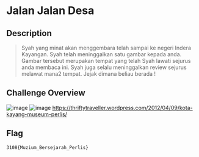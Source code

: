 # Jalan Jalan Desa
## Description
> Syah yang minat akan menggembara telah sampai ke negeri Indera Kayangan. Syah telah meninggalkan satu gambar kepada anda. Gambar tersebut merupakan tempat yang telah Syah lawati sejurus anda membaca ini. Syah juga selalu meninggalkan review sejurus melawat mana2 tempat. Jejak dimana beliau berada !

## Challenge Overview
![image](https://github.com/user-attachments/assets/5cdfaebc-43b4-4317-a81c-564935d75b72)
![image](https://github.com/user-attachments/assets/7817cad1-fa3c-4c00-8669-aa6934b800f0)
https://thriftytraveller.wordpress.com/2012/04/09/kota-kayang-museum-perlis/

## Flag
```
3108{Muzium_Bersejarah_Perlis}
```
